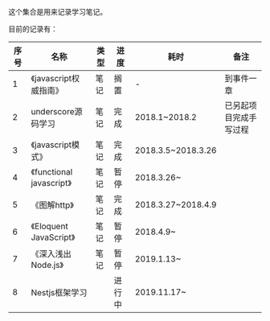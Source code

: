 这个集合是用来记录学习笔记。



目前的记录有：

| 序号 | 名称                      | 类型 | 进度   | 耗时               | 备注                   |
| ---- | ------------------------- | ---- | ------ | ------------------ | ---------------------- |
| 1    | 《javascript权威指南》    | 笔记 | 搁置   | -                  | 到事件一章             |
| 2    | underscore源码学习        | 笔记 | 完成   | 2018.1~2018.2      | 已另起项目完成手写过程 |
| 3    | 《javascript模式》        | 笔记 | 完成   | 2018.3.5~2018.3.26 |                        |
| 4    | 《functional javascript》 | 笔记 | 暂停   | 2018.3.26~         |                        |
| 5    | 《图解http》              | 笔记 | 完成   | 2018.3.27~2018.4.9 |                        |
| 6    | 《Eloquent JavaScript》   | 笔记 | 暂停   | 2018.4.9~          |                        |
| 7    | 《深入浅出Node.js》       | 笔记 | 暂停   | 2019.1.13~         |                        |
| 8    | Nestjs框架学习            |      | 进行中 | 2019.11.17~        |                        |

